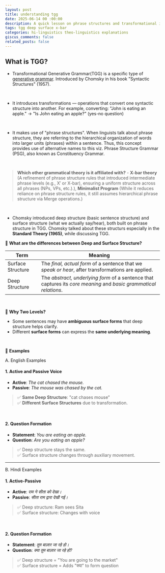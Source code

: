 ```yaml
---
layout: post
title: understanding tgg
date: 2025-06-14 00 :00:00
description: A quick lesson on phrase structures and transformational in a language
tags: tgg deep surface x-bar
categories: hi-linguistics theo-linguistics explanations
giscus_comments: false
related_posts: false
---
```


## What is TGG?
- Transformational Generative Grammar(TGG) is a specific type of <a href="2025-06-14-generative-grammar.md">generative grammar</a>. Introduced by Chomsky in his book "Syntactic Structures" (1957).
<br>

- It introduces transformations — operations that convert one syntactic structure into another. For example, converting: "John is eating an apple." → "Is John eating an apple?" (yes-no question)
<br>

- It makes use of "phrase structures". When linguists talk about phrase structure, they are referring to the hierarchical organization of words into larger units (phrases) within a sentence. Thus, this concept provides use of alternative names to this viz. Phrase Structure Grammar (PSG), also known as Constituency Grammar.
<br>

> **Which other grammatical theory is it affiliated with?** - **X-bar theory** (A refinement of phrase structure rules that introduced intermediate phrase levels (e.g., X′ or X-bar), ensuring a uniform structure across all phrases (NPs, VPs, etc.).), **Minimalist Program** (While it reduces reliance on phrase structure rules, it still assumes hierarchical phrase structure via Merge operations.)
<br>

- Chomsky introduced deep structure (basic sentence structure) and surface structure (what we actually say/hear), both built on phrase structure in TGG. Chomsky talked about these structurs especially in the **Standard Theory (1965)**, while discussing TGG.

🌱 **What are the differences between Deep and Surface Structure?**

| Term               | Meaning                                                                 |
|--------------------|-------------------------------------------------------------------------|
| Surface Structure | The *final, actual form* of a sentence that we *speak or hear*, after transformations are applied. |
| Deep Structure | The *abstract, underlying form* of a sentence that captures its *core meaning* and *basic grammatical relations*. |

<br>

🌱 **Why Two Levels?**
- Some sentences may have **ambiguous surface forms** that deep structure helps clarify.
- Different **surface forms** can express the **same underlying meaning**.

<br>

🌱 **Examples**

A. English Examples

#### 1. Active and Passive Voice

- **Active**: *The cat chased the mouse.*  
- **Passive**: *The mouse was chased by the cat.*

> ✅ **Same Deep Structure**: "cat chases mouse"  
> ✅ **Different Surface Structures** due to transformation.

<br>

#### 2. Question Formation

- **Statement**: *You are eating an apple.*  
- **Question**: *Are you eating an apple?*

> ✅ Deep structure stays the same.  
> ✅ Surface structure changes through auxiliary movement.

---

B. Hindi Examples

#### 1. Active-Passive

- **Active**: *राम ने सीता को देखा।*  
- **Passive**: *सीता राम द्वारा देखी गई।*

> ✅ Deep structure: Ram sees Sita  
> ✅ Surface structure: Changes with voice

<br>

#### 2. Question Formation

- **Statement**: *तुम बाज़ार जा रहे हो।*  
- **Question**: *क्या तुम बाज़ार जा रहे हो?*

> ✅ Deep structure = "You are going to the market"  
> ✅ Surface structure = Adds "क्या" to form question
